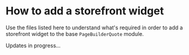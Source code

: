 # How to add a storefront widget

Use the files listed here to understand what's required in order to add a storefront widget to the base `PageBuilderQuote` module.

Updates in progress...